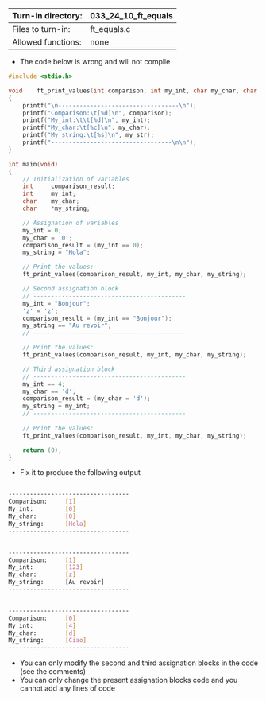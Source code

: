 Turn-in directory: | 033_24_10_ft_equals|
-------------|-------------|
Files to turn-in: | ft_equals.c |
Allowed functions: | none

* The code below is wrong and will not compile
```C
#include <stdio.h>

void	ft_print_values(int comparison, int my_int, char my_char, char *my_str)
{
	printf("\n----------------------------------\n");
	printf("Comparison:\t[%d]\n", comparison);
	printf("My_int:\t\t[%d]\n", my_int);
	printf("My_char:\t[%c]\n", my_char);
	printf("My_string:\t[%s]\n", my_str);
	printf("----------------------------------\n\n");
}

int	main(void)
{
	// Initialization of variables
	int		comparison_result;
	int		my_int;
	char	my_char;
	char	*my_string;

	// Assignation of variables
	my_int = 0;
	my_char = '0';
	comparison_result = (my_int == 0); 
	my_string = "Hola";

	// Print the values:
	ft_print_values(comparison_result, my_int, my_char, my_string);

	// Second assignation block
	// -------------------------------------------
	my_int = "Bonjour";
	'z' = 'z';
	comparison_result = (my_int == "Bonjour");
	my_string == "Au revoir";
	// -------------------------------------------

	// Print the values:
	ft_print_values(comparison_result, my_int, my_char, my_string);

	// Third assignation block
	// -------------------------------------------
	my_int == 4;
	my_char == 'd';
	comparison_result = (my_char = 'd');
	my_string = my_int;
	// -------------------------------------------
	
	// Print the values:
	ft_print_values(comparison_result, my_int, my_char, my_string);

	return (0);
}
```

* Fix it to produce the following output
``` Bash

----------------------------------
Comparison:     [1]
My_int:         [0]
My_char:        [0]
My_string:      [Hola]
----------------------------------


----------------------------------
Comparison:     [1]
My_int:         [123]
My_char:        [z]
My_string:      [Au revoir]
----------------------------------


----------------------------------
Comparison:     [0]
My_int:         [4]
My_char:        [d]
My_string:      [Ciao]
----------------------------------

```

* You can only modify the second and third assignation blocks in the code (see the comments)
* You can only change the present assignation blocks code and you cannot add any lines of code
